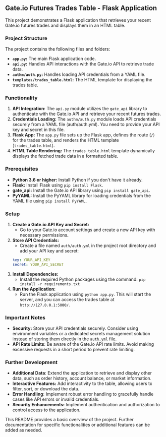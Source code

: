 ##  Gate.io Futures Trades Table - Flask Application

This project demonstrates a Flask application that retrieves your recent Gate.io futures trades and displays them in an HTML table.

### Project Structure

The project contains the following files and folders:

* **`app.py`:** The main Flask application code.
* **`api.py`:**  Handles API interactions with the Gate.io API to retrieve trade data.
* **`authm/auth.py`:**  Handles loading API credentials from a YAML file.
* **`templates/trades_table.html`:**  The HTML template for displaying the trades table.

### Functionality

1. **API Integration:** The `api.py` module utilizes the `gate_api` library to authenticate with the Gate.io API and retrieve your recent futures trades.
2. **Credentials Loading:** The `authm/auth.py` module loads API credentials securely from a YAML file (auth/auth.yml). You need to provide your API key and secret in this file.
3. **Flask App:** The `app.py` file sets up the Flask app, defines the route (`/`) for the trades table, and renders the HTML template (`trades_table.html`).
4. **HTML Table Rendering:**  The `trades_table.html` template dynamically displays the fetched trade data in a formatted table.

### Prerequisites

* **Python 3.6 or higher:** Install Python if you don't have it already.
* **Flask:** Install Flask using `pip install Flask`.
* **gate_api:** Install the Gate.io API library using `pip install gate_api`.
* **PyYAML:** Install the PyYAML library for loading credentials from the YAML file using `pip install PyYAML`.

### Setup

1. **Create a Gate.io API Key and Secret:**
    * Go to your Gate.io account settings and create a new API key with necessary permissions.
2. **Store API Credentials:**
    * Create a file named `auth/auth.yml` in the project root directory and add your API key and secret:
    ```yaml
    key: YOUR_API_KEY
    secret: YOUR_API_SECRET
    ```
3. **Install Dependencies:**
    * Install the required Python packages using the command: `pip install -r requirements.txt`
4. **Run the Application:**
    * Run the Flask application using `python app.py`. This will start the server, and you can access the trades table at `http://127.0.0.1:5000/`.

### Important Notes

* **Security:**  Store your API credentials securely. Consider using environment variables or a dedicated secrets management solution instead of storing them directly in the `auth.yml` file.
* **API Rate Limits:**  Be aware of the Gate.io API rate limits. Avoid making excessive requests in a short period to prevent rate limiting.

### Further Development

* **Additional Data:**  Extend the application to retrieve and display other data, such as order history, account balance, or market information.
* **Interactive Features:**  Add interactivity to the table, allowing users to filter, sort, or download the data.
* **Error Handling:**  Implement robust error handling to gracefully handle cases like API errors or invalid credentials.
* **Security Enhancements:**  Implement authentication and authorization to control access to the application.

This README provides a basic overview of the project. Further documentation for specific functionalities or additional features can be added as needed.


